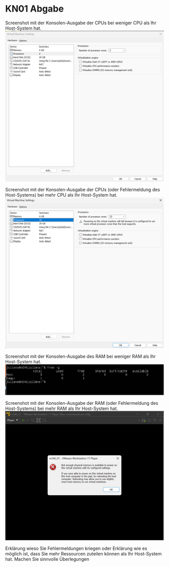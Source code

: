 # KN01 Abgabe

Screenshot mit der Konsolen-Ausgabe der CPUs bei weniger CPU als Ihr Host-System hat.
![imageOfCPU](beforeCPU.png)

Screenshot mit der Konsolen-Ausgabe der CPUs (oder Fehlermeldung des Host-Systems) bei 
mehr CPU als Ihr Host-System hat.
![imageOfCPU](afterCPU.png)

Screenshot mit der Konsolen-Ausgabe des RAM bei weniger RAM als Ihr Host-System hat.
![imageofRAM](lessRAM.png)
 
Screenshot mit der Konsolen-Ausgabe der RAM (oder Fehlermeldung des Host-Systems) bei 
mehr RAM als Ihr Host-System hat.
![imageOfRAM](highRAMresult.png)

Erklärung wieso Sie Fehlermeldungen kriegen oder Erklärung wie es möglich ist, dass Sie 
mehr Ressourcen zuteilen können als Ihr Host-System hat. Machen Sie sinnvolle 
Überlegungen
